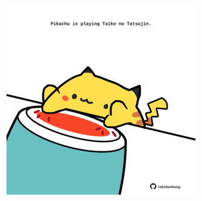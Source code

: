<!-- built at 17/06/2025, 08:00:43 UTC -->
<p align="center">
  <img width="500" height="500" src="./ReadmeImage.svg">
</p>
